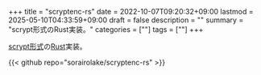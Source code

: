 +++
title = "scryptenc-rs"
date = 2022-10-07T09:20:32+09:00
lastmod = 2025-05-10T04:33:59+09:00
draft = false
description = ""
summary = "scrypt形式のRust実装。"
categories = [""]
tags = [""]
+++

[scrypt形式](https://github.com/Tarsnap/scrypt/blob/1.3.3/FORMAT)の[Rust](https://www.rust-lang.org/)実装。

{{< github repo="sorairolake/scryptenc-rs" >}}
